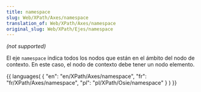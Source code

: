 ```yaml
---
title: namespace
slug: Web/XPath/Axes/namespace
translation_of: Web/XPath/Axes/namespace
original_slug: Web/XPath/Ejes/namespace
---
```

<p>
<i>(not supported)</i>
</p><p>El eje <code>namespace</code> indica todos los nodos que están en el ámbito del nodo de contexto. En este caso, el nodo de contexto debe tener un nodo elemento.
</p>{{ languages( { "en": "en/XPath/Axes/namespace", "fr": "fr/XPath/Axes/namespace", "pl": "pl/XPath/Osie/namespace" } ) }}
